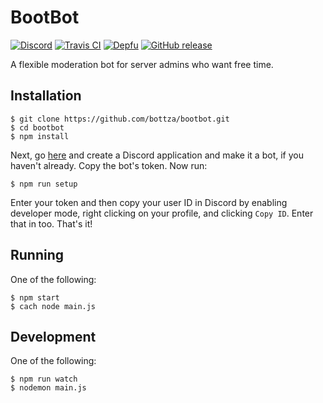 # BootBot
[![Discord](https://img.shields.io/discord/490867255144611850.svg?style=flat-square)](https://discord.io/bottza)
[![Travis CI](https://img.shields.io/travis/com/bottza/bootbot/master.svg?style=flat-square)](https://travis-ci.com/bottza/bootbot)
[![Depfu](https://img.shields.io/depfu/bottza/bootbot.svg?style=flat-square)](https://depfu.com/repos/bottza/bootbot)
[![GitHub release](https://img.shields.io/github/release/bottza/bootbot.svg?style=flat-square)](https://github.com/bottza/bootbot/releases)

A flexible moderation bot for server admins who want free time.

## Installation

```
$ git clone https://github.com/bottza/bootbot.git
$ cd bootbot
$ npm install
```
Next, go [here](https://discordapp.com/developers/applications/) and create a Discord application and make it a bot, if you haven't already. Copy the bot's token. Now run:
```
$ npm run setup
```
Enter your token and then copy your user ID in Discord by enabling developer mode, right clicking on your profile, and clicking `Copy ID`. Enter that in too. That's it!

## Running

One of the following:
```
$ npm start
$ cach node main.js
```

## Development

One of the following:
```
$ npm run watch
$ nodemon main.js
```
